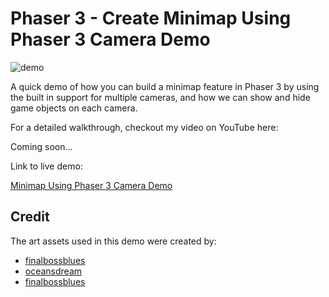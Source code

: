 # Phaser 3 - Create Minimap Using Phaser 3 Camera Demo

![demo](docs/example.gif)

A quick demo of how you can build a minimap feature in Phaser 3 by using the built in support for multiple cameras, and how we can show and hide game objects on each camera.

For a detailed walkthrough, checkout my video on YouTube here:

Coming soon...

Link to live demo:

[Minimap Using Phaser 3 Camera Demo](https://devshareacademy.github.io/code-examples-from-my-video-content/phaser-3/minimap-1-demo/index.html)

## Credit

The art assets used in this demo were created by:

- [finalbossblues](https://finalbossblues.itch.io/openrtp-tiles)
- [oceansdream](https://oceansdream.itch.io/nostalgia-icons1)
- [finalbossblues](https://finalbossblues.com/timefantasy/free-graphics/)
